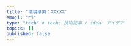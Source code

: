 ```yaml
---
title: "環境構築：XXXXX"
emoji: "🗂"
type: "tech" # tech: 技術記事 / idea: アイデア
topics: []
published: false
---
```

